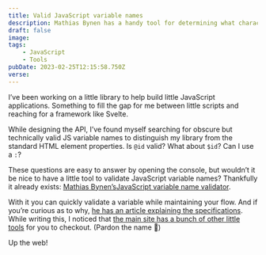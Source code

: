 ```yaml
---
title: Valid JavaScript variable names
description: Mathias Bynen has a handy tool for determining what characters are allowed in a JS variable name
draft: false
image: 
tags:
    - JavaScript
    - Tools
pubDate: 2023-02-25T12:15:58.750Z
verse: 
---
```


I’ve been working on a little library to help build little JavaScript applications. Something to fill the gap for me between little scripts and reaching for a framework like Svelte.

While designing the API, I’ve found myself searching for obscure but technically valid JS variable names to distinguish my library from the standard HTML element properties. Is `@id` valid? What about `$id`? Can I use a `:`?

These questions are easy to answer by opening the console, but wouldn’t it be nice to have a little tool to validate JavaScript variable names? Thankfully it already exists: [Mathias Bynen’s](https://mathiasbynens.be/)[JavaScript variable name validator](https://mothereff.in/js-variables).

With it you can quickly validate a variable while maintaining your flow. And if you’re curious as to why, [he has an article explaining the specifications](https://mathiasbynens.be/notes/javascript-identifiers-es6). While writing this, I noticed that [the main site has a bunch of other little tools](https://mothereff.in/) for you to checkout. (Pardon the name 🙊)

Up the web!
